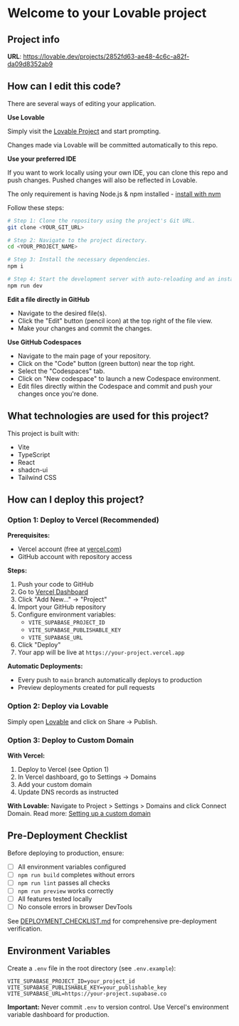 # Welcome to your Lovable project

## Project info

**URL**: https://lovable.dev/projects/2852fd63-ae48-4c6c-a82f-da09d8352ab9

## How can I edit this code?

There are several ways of editing your application.

**Use Lovable**

Simply visit the [Lovable Project](https://lovable.dev/projects/2852fd63-ae48-4c6c-a82f-da09d8352ab9) and start prompting.

Changes made via Lovable will be committed automatically to this repo.

**Use your preferred IDE**

If you want to work locally using your own IDE, you can clone this repo and push changes. Pushed changes will also be reflected in Lovable.

The only requirement is having Node.js & npm installed - [install with nvm](https://github.com/nvm-sh/nvm#installing-and-updating)

Follow these steps:

```sh
# Step 1: Clone the repository using the project's Git URL.
git clone <YOUR_GIT_URL>

# Step 2: Navigate to the project directory.
cd <YOUR_PROJECT_NAME>

# Step 3: Install the necessary dependencies.
npm i

# Step 4: Start the development server with auto-reloading and an instant preview.
npm run dev
```

**Edit a file directly in GitHub**

- Navigate to the desired file(s).
- Click the "Edit" button (pencil icon) at the top right of the file view.
- Make your changes and commit the changes.

**Use GitHub Codespaces**

- Navigate to the main page of your repository.
- Click on the "Code" button (green button) near the top right.
- Select the "Codespaces" tab.
- Click on "New codespace" to launch a new Codespace environment.
- Edit files directly within the Codespace and commit and push your changes once you're done.

## What technologies are used for this project?

This project is built with:

- Vite
- TypeScript
- React
- shadcn-ui
- Tailwind CSS

## How can I deploy this project?

### Option 1: Deploy to Vercel (Recommended)

**Prerequisites:**
- Vercel account (free at [vercel.com](https://vercel.com))
- GitHub account with repository access

**Steps:**
1. Push your code to GitHub
2. Go to [Vercel Dashboard](https://vercel.com/dashboard)
3. Click "Add New..." → "Project"
4. Import your GitHub repository
5. Configure environment variables:
   - `VITE_SUPABASE_PROJECT_ID`
   - `VITE_SUPABASE_PUBLISHABLE_KEY`
   - `VITE_SUPABASE_URL`
6. Click "Deploy"
7. Your app will be live at `https://your-project.vercel.app`

**Automatic Deployments:**
- Every push to `main` branch automatically deploys to production
- Preview deployments created for pull requests

### Option 2: Deploy via Lovable

Simply open [Lovable](https://lovable.dev/projects/2852fd63-ae48-4c6c-a82f-da09d8352ab9) and click on Share → Publish.

### Option 3: Deploy to Custom Domain

**With Vercel:**
1. Deploy to Vercel (see Option 1)
2. In Vercel dashboard, go to Settings → Domains
3. Add your custom domain
4. Update DNS records as instructed

**With Lovable:**
Navigate to Project > Settings > Domains and click Connect Domain.
Read more: [Setting up a custom domain](https://docs.lovable.dev/features/custom-domain#custom-domain)

## Pre-Deployment Checklist

Before deploying to production, ensure:
- [ ] All environment variables configured
- [ ] `npm run build` completes without errors
- [ ] `npm run lint` passes all checks
- [ ] `npm run preview` works correctly
- [ ] All features tested locally
- [ ] No console errors in browser DevTools

See [DEPLOYMENT_CHECKLIST.md](./DEPLOYMENT_CHECKLIST.md) for comprehensive pre-deployment verification.

## Environment Variables

Create a `.env` file in the root directory (see `.env.example`):

```env
VITE_SUPABASE_PROJECT_ID=your_project_id
VITE_SUPABASE_PUBLISHABLE_KEY=your_publishable_key
VITE_SUPABASE_URL=https://your-project.supabase.co
```

**Important:** Never commit `.env` to version control. Use Vercel's environment variable dashboard for production.
